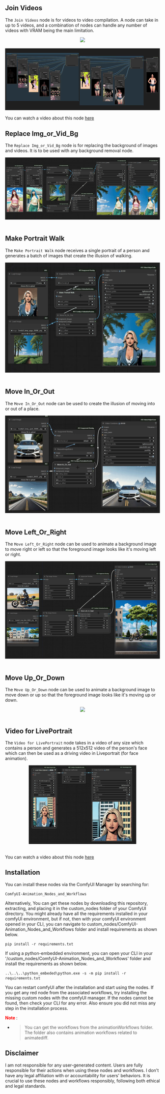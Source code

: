 <!-- ## ComfyUI-Animation_Nodes_and_Workflows
These are ComfyUI custom nodes to assist in Animations and video compilations. -->

## Join Videos

The `Join Videos` node is for videos to video compilation. A node can take in up to 5 videos, and a combination of nodes can handle any number of videos with VRAM being the main limitation.

<div align="center">

<img src="readMeAssets/joinVids.gif" /> <br></br>
<img src="readMeAssets/joinVideos2.gif" />
</div>

You can watch a video about this node [here](https://youtu.be/WiLun8E9T-E) 

## Replace Img_or_Vid_Bg

The `Replace Img_or_Vid_Bg` node is for replacing the background of images and videos. It is to be used with any background removal node.

<div align="center">

<img src="readMeAssets/replaceBg.gif" /> <br></br>
</div>

## Make Portrait Walk

The `Make Portrait Walk` node receives a single portrait of a person and generates a batch of images that create the illusion of walking.

<div align="center">

<img src="readMeAssets/makeWalk.gif" /> <br></br>
</div>

## Move In_Or_Out

The `Move In_Or_Out` node can be used to create the illusion of moving into or out of a place.

<div align="center">

<img src="readMeAssets/moveOut.gif" /> <br></br>
</div>

## Move Left_Or_Right

The `Move Left_Or_Right` node can be used to animate a background image to move right or left so that the foreground image looks like it's moving left or right.

<div align="center">

<img src="readMeAssets/moveLeft.gif" /> <br></br>

</div>

## Move Up_Or_Down

The `Move Up_Or_Down` node can be used to animate a background image to move down or up so that the foreground image looks like it's moving up or down.

<div align="center">

<img src="readMeAssets/moveUpDown.gif" /> <br></br>
</div>

## Video for LivePortrait

The `Video for LivePortrait` node takes in a video of any size which contains a person and generates a 512x512 video of the person's face which can then be used as a driving video in Liveportrait (for face animation).

<div align="center">

<img src="readMeAssets/livePortrait.gif" /> <br></br>
</div>

You can watch a video about this node [here](https://youtu.be/uEicKGu89mY)


## Installation

You can install these nodes via the ComfyUI Manager by searching for:


```
ComfyUI-Animation_Nodes_and_Workflows

```

Alternatively,
You can get these nodes by downloading this repository, extracting, and placing it in the custom_nodes folder of your ComfyUI directory. 
You might already have all the requirements installed in your comfyUI environment, but if not, then with your comfyUI environment opened in your CLI, you can navigate to custom_nodes/ComfyUI-Animation_Nodes_and_Workflows folder and install requirements as shown below.

```
pip install -r requirements.txt

```


If using a python-embedded environment, you can open your CLI in your '/custom_nodes/ComfyUI-Animation_Nodes_and_Workflows' folder and install the requirements as shown below.


```
..\..\..\python_embeded\python.exe -s -m pip install -r requirements.txt

```

You can restart comfyUI after the installation and start using the nodes. If you get any red node from the associated workflows, try installing the missing custom nodes with the comfyUI manager. If the nodes cannot be found, then check your CLI for any error. Also ensure you did not miss any step in the installation process. 


**<font color=red> Note </font>**:


- >You can get the workflows from the animationWorkflows folder. The folder also contains animation workflows related to animatediff.

<!-- - >You can also connect a lineArt preprocessor to the LineArt2LineArt Assistant node and modify as you please.

- >You can install these nodes with the ComfyUI Manager. Search by entering:


     ```
     ComfyUI-Img2DrawingAssistants

     ``` -->



## Disclaimer
 
I am not responsible for any user-generated content. Users are fully responsible for their actions when using these nodes and workflows. I don't have any legal affiliation with or accountability for users' behaviors. It is crucial to use these nodes and workflows responsibly, following both ethical and legal standards.




